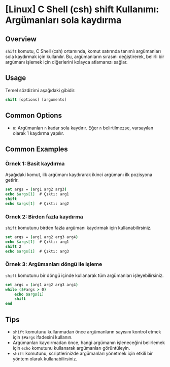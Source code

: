 # [Linux] C Shell (csh) shift Kullanımı: Argümanları sola kaydırma

## Overview
`shift` komutu, C Shell (csh) ortamında, komut satırında tanımlı argümanları sola kaydırmak için kullanılır. Bu, argümanların sırasını değiştirerek, belirli bir argümanı işlemek için diğerlerini kolayca atlamanızı sağlar.

## Usage
Temel sözdizimi aşağıdaki gibidir:

```csh
shift [options] [arguments]
```

## Common Options
- `n`: Argümanları `n` kadar sola kaydırır. Eğer `n` belirtilmezse, varsayılan olarak 1 kaydırma yapılır.

## Common Examples

### Örnek 1: Basit kaydırma
Aşağıdaki komut, ilk argümanı kaydırarak ikinci argümanı ilk pozisyona getirir.

```csh
set args = (arg1 arg2 arg3)
echo $args[1]  # Çıktı: arg1
shift
echo $args[1]  # Çıktı: arg2
```

### Örnek 2: Birden fazla kaydırma
`shift` komutunu birden fazla argümanı kaydırmak için kullanabilirsiniz.

```csh
set args = (arg1 arg2 arg3 arg4)
echo $args[1]  # Çıktı: arg1
shift 2
echo $args[1]  # Çıktı: arg3
```

### Örnek 3: Argümanları döngü ile işleme
`shift` komutunu bir döngü içinde kullanarak tüm argümanları işleyebilirsiniz.

```csh
set args = (arg1 arg2 arg3 arg4)
while ($#args > 0)
    echo $args[1]
    shift
end
```

## Tips
- `shift` komutunu kullanmadan önce argümanların sayısını kontrol etmek için `$#args` ifadesini kullanın.
- Argümanları kaydırmadan önce, hangi argümanın işleneceğini belirlemek için `echo` komutunu kullanarak argümanları görüntüleyin.
- `shift` komutunu, scriptlerinizde argümanları yönetmek için etkili bir yöntem olarak kullanabilirsiniz.